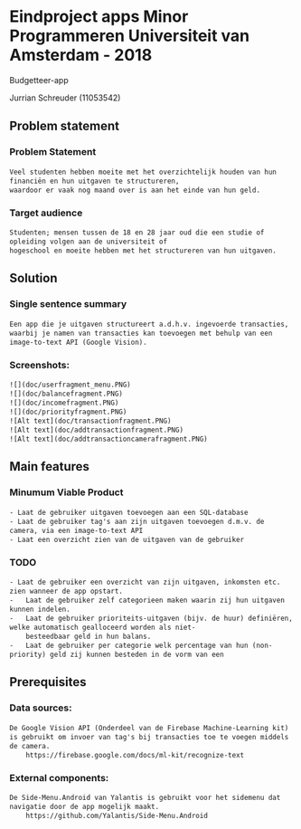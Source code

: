 ﻿# Eindproject apps Minor Programmeren Universiteit van Amsterdam - 2018

Budgetteer-app

Jurrian Schreuder (11053542)

## Problem statement
	
### Problem Statement
	Veel studenten hebben moeite met het overzichtelijk houden van hun financiën en hun uitgaven te structureren, 
	waardoor er vaak nog maand over is aan het einde van hun geld. 

### Target audience
	Studenten; mensen tussen de 18 en 28 jaar oud die een studie of opleiding volgen aan de universiteit of 
	hogeschool en moeite hebben met het structureren van hun uitgaven. 

## Solution
	
### Single sentence summary
	Een app die je uitgaven structureert a.d.h.v. ingevoerde transacties, waarbij je namen van transacties kan toevoegen met behulp van een image-to-text API (Google Vision).

### Screenshots: 
	![](doc/userfragment_menu.PNG)
	![](doc/balancefragment.PNG)
	![](doc/incomefragment.PNG)
	![](doc/priorityfragment.PNG)
	![Alt text](doc/transactionfragment.PNG)
	![Alt text](doc/addtransactionfragment.PNG)
	![Alt text](doc/addtransactioncamerafragment.PNG)

## Main features
	
### Minumum Viable Product
	- Laat de gebruiker uitgaven toevoegen aan een SQL-database
	- Laat de gebruiker tag's aan zijn uitgaven toevoegen d.m.v. de camera, via een image-to-text API
	- Laat een overzicht zien van de uitgaven van de gebruiker

### TODO
	- Laat de gebruiker een overzicht van zijn uitgaven, inkomsten etc. zien wanneer de app opstart.
	-	Laat de gebruiker zelf categorieen maken waarin zij hun uitgaven kunnen indelen.
	-	Laat de gebruiker prioriteits-uitgaven (bijv. de huur) definiëren, welke automatisch gealloceerd worden als niet-		 
		besteedbaar geld in hun balans.
	-	Laat de gebruiker per categorie welk percentage van hun (non-priority) geld zij kunnen besteden in de vorm van een 

## Prerequisites

### Data sources: 

	De Google Vision API (Onderdeel van de Firebase Machine-Learning kit) is gebruikt om invoer van tag's bij transacties toe te voegen middels de camera.
		https://firebase.google.com/docs/ml-kit/recognize-text

### External components: 

	De Side-Menu.Android van Yalantis is gebruikt voor het sidemenu dat navigatie door de app mogelijk maakt.
		https://github.com/Yalantis/Side-Menu.Android
	
